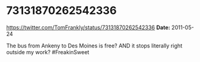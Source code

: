 # 73131870262542336
https://twitter.com/TomFrankly/status/73131870262542336
**Date:** 2011-05-24

The bus from Ankeny to Des Moines is free? AND it stops literally right outside my work? #FreakinSweet
